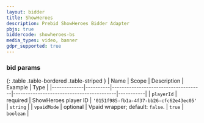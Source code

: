 ```yaml
---
layout: bidder
title: ShowHeroes
description: Prebid ShowHeroes Bidder Adapter
pbjs: true
biddercode: showheroes-bs
media_types: video, banner
gdpr_supported: true
---
```




### bid params

{: .table .table-bordered .table-striped }
| Name        | Scope    | Description                         | Example                                  | Type      |
|-------------|----------|-------------------------------------|------------------------------------------|-----------|
| `playerId`  | required | ShowHeroes player ID                | `'0151f985-fb1a-4f37-bb26-cfc62e43ec05'` | `string`  |
| `vpaidMode` | optional | Vpaid wrapper; default: `false`.    | `true`                                   | `boolean` |
